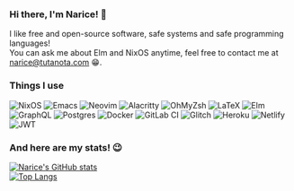 ### Hi there, I'm Narice! 👋

I like free and open-source software, safe systems and safe programming languages!  
You can ask me about Elm and NixOS anytime, feel free to contact me at narice@tutanota.com 😁.

### Things I use
![NixOS](https://img.shields.io/badge/NixOS-5277C3.svg?&style=for-the-badge&logo=nixos&logoColor=white)
![Emacs](https://img.shields.io/badge/Emacs-%237F5AB6.svg?&style=for-the-badge&logo=gnu-emacs&logoColor=white)
![Neovim](https://img.shields.io/badge/NeoVim-%2357A143.svg?&style=for-the-badge&logo=neovim&logoColor=white)
![Alacritty](https://img.shields.io/badge/alacritty-F46D01?style=for-the-badge&logo=alacritty&logoColor=white)
![OhMyZsh](https://img.shields.io/badge/oh_my_zsh-1A2C34?style=for-the-badge&logo=ohmyzsh&logoColor=white)
![LaTeX](https://img.shields.io/badge/latex-%23008080.svg?style=for-the-badge&logo=latex&logoColor=white)
![Elm](https://img.shields.io/badge/Elm-60B5CC?style=for-the-badge&logo=elm&logoColor=white)
![GraphQL](https://img.shields.io/badge/-GraphQL-E10098?style=for-the-badge&logo=graphql&logoColor=white)
![Postgres](https://img.shields.io/badge/postgres-%23316192.svg?style=for-the-badge&logo=postgresql&logoColor=white)
![Docker](https://img.shields.io/badge/docker-%230db7ed.svg?style=for-the-badge&logo=docker&logoColor=white)
![GitLab CI](https://img.shields.io/badge/GitLabCI-%23181717.svg?style=for-the-badge&logo=gitlab&logoColor=white)
![Glitch](https://img.shields.io/badge/glitch-%233333FF.svg?style=for-the-badge&logo=glitch&logoColor=white)
![Heroku](https://img.shields.io/badge/heroku-%23430098.svg?style=for-the-badge&logo=heroku&logoColor=white)
![Netlify](https://img.shields.io/badge/netlify-%23000000.svg?style=for-the-badge&logo=netlify&logoColor=#00C7B7)
![JWT](https://img.shields.io/badge/JWT-black?style=for-the-badge&logo=JSON%20web%20tokens)

### And here are my stats! 😉
[![Narice's GitHub stats](https://github-readme-stats.vercel.app/api?username=Narice&theme=shades-of-purple&show_icons=true)](https://github.com/anuraghazra/github-readme-stats)  
[![Top Langs](https://github-readme-stats.vercel.app/api/top-langs/?username=Narice&theme=shades-of-purple&show_icons=true&layout=compact)](https://github.com/anuraghazra/github-readme-stats)
